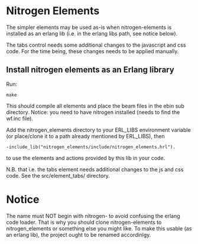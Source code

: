 # Nitrogen Elements #

The simpler elements may be used as-is when nitrogen-elements is installed as an erlang lib (i.e. in the erlang libs path, see notice below).

The tabs control needs some additional changes to the javascript and css code.
For the time being, these changes needs to be applied manually.

## Install nitrogen elements as an Erlang library ##

Run:

	make

This should compile all elements and place the beam files in the ebin sub directory. Notice: you need to have nitrogen installed (needs to find the wf.inc file).

Add the nitrogen_elements directory to your ERL_LIBS environment variable (or place/clone it to a path already mentioned by ERL_LIBS), then

	-include_lib("nitrogen_elements/include/nitrogen_elements.hrl").

to use the elements and actions provided by this lib in your code.

N.B. that i.e. the tabs element needs additional changes to the js and css code. See the src/element_tabs/ directory.

# Notice #

The name must NOT begin with nitrogen- to avoid confusing the erlang code loader. That is why you should clone nitrogen-elements to nitrogen_elements or something else you might like. To make this usable (as an erlang lib), the project ought to be renamed accordinlgy.

